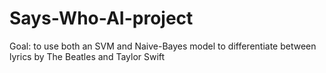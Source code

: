 # Says-Who-AI-project
Goal: to use both an SVM and Naive-Bayes model to differentiate between lyrics by The Beatles and Taylor Swift
